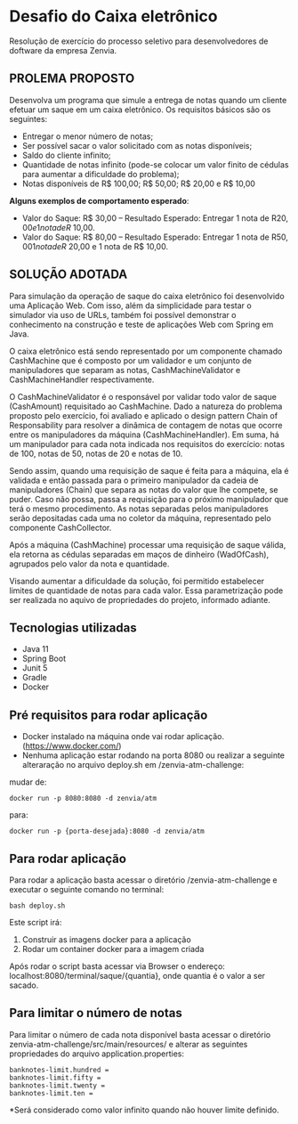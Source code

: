 # Desafio do Caixa eletrônico

Resolução de exercício do processo seletivo para desenvolvedores de doftware da empresa Zenvia.

## PROLEMA PROPOSTO
Desenvolva um programa que simule a entrega de notas quando um cliente efetuar um saque em um caixa eletrônico. Os requisitos básicos são os seguintes:

 - Entregar o menor número de notas;
 - Ser possível sacar o valor solicitado com as notas disponíveis;
 - Saldo do cliente infinito;
 - Quantidade de notas infinito (pode-se colocar um valor finito de cédulas para aumentar a dificuldade do problema);
 - Notas disponíveis de R$ 100,00; R$ 50,00; R$ 20,00 e R$ 10,00

**Alguns exemplos de comportamento esperado**:
 - Valor do Saque: R$ 30,00 – Resultado Esperado: Entregar 1 nota de R$20,00 e 1 nota de R$ 10,00.
 - Valor do Saque: R$ 80,00 – Resultado Esperado: Entregar 1 nota de R$50,00 1 nota de R$ 20,00 e 1 nota de R$ 10,00.


## SOLUÇÃO ADOTADA
Para simulação da operação de saque do caixa eletrônico foi desenvolvido uma Aplicação Web. Com isso, além da simplicidade para testar o simulador via uso de URLs, também foi possível demonstrar o conhecimento na construção e teste de aplicações Web com Spring em Java.

O caixa eletrônico está sendo representado por um componente chamado CashMachine que é composto por um validador e um conjunto de manipuladores que separam as notas, CashMachineValidator e CashMachineHandler respectivamente. 

O CashMachineValidator é o responsável por validar todo valor de saque (CashAmount) requisitado ao CashMachine. Dado a natureza do problema proposto pelo exercício, foi avaliado e aplicado o design pattern Chain of Responsability para resolver a dinâmica de contagem de notas que ocorre entre os manipuladores da máquina (CashMachineHandler). Em suma, há um manipulador para cada nota indicada nos requisitos do exercício: notas de 100, notas de 50, notas de 20 e notas de 10. 

Sendo assim, quando uma requisição de saque é feita para a máquina, ela é validada e então passada para o primeiro manipulador da cadeia de manipuladores (Chain) que separa as notas do valor que lhe compete, se puder. Caso não possa, passa a requisição para o próximo manipulador que terá o mesmo procedimento. As notas separadas pelos manipuladores serão depositadas cada uma no coletor da máquina, representado pelo componente CashCollector.

Após a máquina (CashMachine) processar uma requisição de saque válida, ela retorna as cédulas separadas em maços de dinheiro (WadOfCash), agrupados pelo valor da nota e quantidade. 

Visando aumentar a dificuldade da solução, foi permitido estabelecer limites de quantidade de notas para cada valor. Essa parametrização pode ser realizada no aquivo de propriedades do projeto, informado adiante.
 
## Tecnologias utilizadas
- Java 11
- Spring Boot
- Junit 5
- Gradle
- Docker

## Pré requisitos para rodar aplicação
- Docker instalado na máquina onde vai rodar aplicação. (https://www.docker.com/)
- Nenhuma aplicação estar rodando na porta 8080 ou realizar a seguinte alteraração no arquivo deploy.sh em /zenvia-atm-challenge:  

mudar de:
```
docker run -p 8080:8080 -d zenvia/atm 
```
para:
```
docker run -p {porta-desejada}:8080 -d zenvia/atm 
```

## Para rodar aplicação
Para rodar a aplicação basta acessar o diretório /zenvia-atm-challenge e executar o seguinte comando no terminal:

```
bash deploy.sh
```

Este script irá:
1. Construir as imagens docker para a aplicação
2. Rodar um container docker para a imagem criada

Após rodar o script basta acessar via Browser o endereço: localhost:8080/terminal/saque/{quantia}, onde quantia é o valor a ser sacado.  

## Para limitar o número de notas
Para limitar o número de cada nota disponível basta acessar o diretório zenvia-atm-challenge/src/main/resources/ e alterar as seguintes propriedades do arquivo application.properties:

```
banknotes-limit.hundred = 
banknotes-limit.fifty = 
banknotes-limit.twenty = 
banknotes-limit.ten = 
```

*Será considerado como valor infinito quando não houver limite definido.
